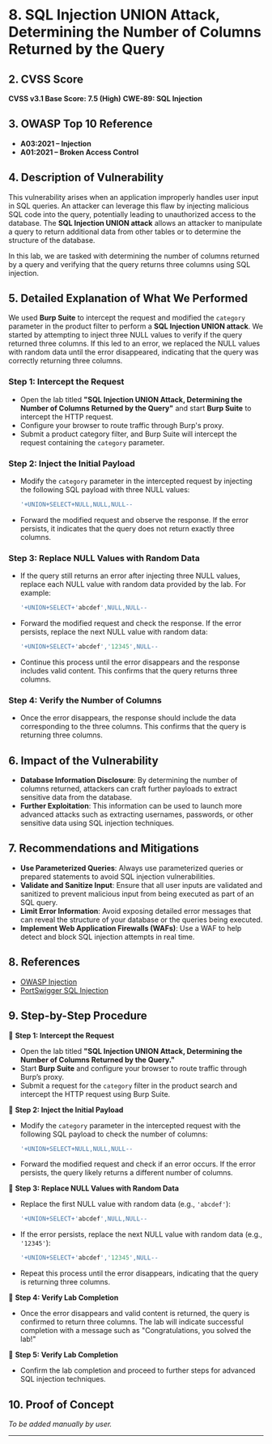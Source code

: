 
# 8. SQL Injection UNION Attack, Determining the Number of Columns Returned by the Query

## 2. CVSS Score

**CVSS v3.1 Base Score: 7.5 (High)**
**CWE-89: SQL Injection**

## 3. OWASP Top 10 Reference

* **A03:2021 – Injection**
* **A01:2021 – Broken Access Control**

## 4. Description of Vulnerability

This vulnerability arises when an application improperly handles user input in SQL queries. An attacker can leverage this flaw by injecting malicious SQL code into the query, potentially leading to unauthorized access to the database. The **SQL Injection UNION attack** allows an attacker to manipulate a query to return additional data from other tables or to determine the structure of the database.

In this lab, we are tasked with determining the number of columns returned by a query and verifying that the query returns three columns using SQL injection.

## 5. Detailed Explanation of What We Performed

We used **Burp Suite** to intercept the request and modified the `category` parameter in the product filter to perform a **SQL Injection UNION attack**. We started by attempting to inject three NULL values to verify if the query returned three columns. If this led to an error, we replaced the NULL values with random data until the error disappeared, indicating that the query was correctly returning three columns.

### Step 1: Intercept the Request

* Open the lab titled **"SQL Injection UNION Attack, Determining the Number of Columns Returned by the Query"** and start **Burp Suite** to intercept the HTTP request.
* Configure your browser to route traffic through Burp's proxy.
* Submit a product category filter, and Burp Suite will intercept the request containing the `category` parameter.

### Step 2: Inject the Initial Payload

* Modify the `category` parameter in the intercepted request by injecting the following SQL payload with three NULL values:

  ```sql
  '+UNION+SELECT+NULL,NULL,NULL--
  ```

* Forward the modified request and observe the response. If the error persists, it indicates that the query does not return exactly three columns.

### Step 3: Replace NULL Values with Random Data

* If the query still returns an error after injecting three NULL values, replace each NULL value with random data provided by the lab. For example:

  ```sql
  '+UNION+SELECT+'abcdef',NULL,NULL--
  ```

* Forward the modified request and check the response. If the error persists, replace the next NULL value with random data:

  ```sql
  '+UNION+SELECT+'abcdef','12345',NULL--
  ```

* Continue this process until the error disappears and the response includes valid content. This confirms that the query returns three columns.

### Step 4: Verify the Number of Columns

* Once the error disappears, the response should include the data corresponding to the three columns. This confirms that the query is returning three columns.

## 6. Impact of the Vulnerability

* **Database Information Disclosure**: By determining the number of columns returned, attackers can craft further payloads to extract sensitive data from the database.
* **Further Exploitation**: This information can be used to launch more advanced attacks such as extracting usernames, passwords, or other sensitive data using SQL injection techniques.

## 7. Recommendations and Mitigations

* **Use Parameterized Queries**: Always use parameterized queries or prepared statements to avoid SQL injection vulnerabilities.
* **Validate and Sanitize Input**: Ensure that all user inputs are validated and sanitized to prevent malicious input from being executed as part of an SQL query.
* **Limit Error Information**: Avoid exposing detailed error messages that can reveal the structure of your database or the queries being executed.
* **Implement Web Application Firewalls (WAFs)**: Use a WAF to help detect and block SQL injection attempts in real time.

## 8. References

* [OWASP Injection](https://owasp.org/www-project-top-ten/A03_2021-Injection/)
* [PortSwigger SQL Injection](https://portswigger.net/web-security/sql-injection)

## 9. Step-by-Step Procedure

🔹 **Step 1: Intercept the Request**

* Open the lab titled **"SQL Injection UNION Attack, Determining the Number of Columns Returned by the Query."**
* Start **Burp Suite** and configure your browser to route traffic through Burp’s proxy.
* Submit a request for the `category` filter in the product search and intercept the HTTP request using Burp Suite.

🔹 **Step 2: Inject the Initial Payload**

* Modify the `category` parameter in the intercepted request with the following SQL payload to check the number of columns:

  ```sql
  '+UNION+SELECT+NULL,NULL,NULL--
  ```

* Forward the modified request and check if an error occurs. If the error persists, the query likely returns a different number of columns.

🔹 **Step 3: Replace NULL Values with Random Data**

* Replace the first NULL value with random data (e.g., `'abcdef'`):

  ```sql
  '+UNION+SELECT+'abcdef',NULL,NULL--
  ```

* If the error persists, replace the next NULL value with random data (e.g., `'12345'`):

  ```sql
  '+UNION+SELECT+'abcdef','12345',NULL--
  ```

* Repeat this process until the error disappears, indicating that the query is returning three columns.

🔹 **Step 4: Verify Lab Completion**

* Once the error disappears and valid content is returned, the query is confirmed to return three columns. The lab will indicate successful completion with a message such as "Congratulations, you solved the lab!"

🔹 **Step 5: Verify Lab Completion**

* Confirm the lab completion and proceed to further steps for advanced SQL injection techniques.

## 10. Proof of Concept

*To be added manually by user.*

---
